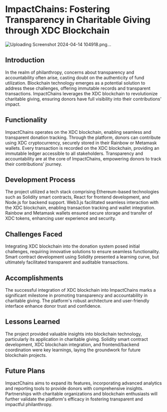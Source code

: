 # ImpactChains: Fostering Transparency in Charitable Giving through XDC Blockchain
![Uploading Screenshot 2024-04-14 104918.png…]()

## Introduction
In the realm of philanthropy, concerns about transparency and accountability often arise, casting doubt on the authenticity of fund utilization. Blockchain technology emerges as a potential solution to address these challenges, offering immutable records and transparent transactions. ImpactChains leverages the XDC blockchain to revolutionize charitable giving, ensuring donors have full visibility into their contributions' impact.

## Functionality
ImpactChains operates on the XDC blockchain, enabling seamless and transparent donation tracking. Through the platform, donors can contribute using XDC cryptocurrency, securely stored in their Rainbow or Metamask wallets. Every transaction is recorded on the XDC blockchain, providing an immutable ledger accessible to all stakeholders. Transparency and accountability are at the core of ImpactChains, empowering donors to track their contributions' journey.

## Development Process
The project utilized a tech stack comprising Ethereum-based technologies such as Solidity smart contracts, React for frontend development, and Node.js for backend support. Web3.js facilitated seamless interaction with the XDC blockchain, enabling transaction tracking and wallet integration. Rainbow and Metamask wallets ensured secure storage and transfer of XDC tokens, enhancing user experience and security.

## Challenges Faced

Integrating XDC blockchain into the donation system posed initial challenges, requiring innovative solutions to ensure seamless functionality. Smart contract development using Solidity presented a learning curve, but ultimately facilitated transparent and auditable transactions.

## Accomplishments
The successful integration of XDC blockchain into ImpactChains marks a significant milestone in promoting transparency and accountability in charitable giving. The platform's robust architecture and user-friendly interface enhance donor trust and confidence.

## Lessons Learned
The project provided valuable insights into blockchain technology, particularly its application in charitable giving. Solidity smart contract development, XDC blockchain integration, and frontend/backend coordination were key learnings, laying the groundwork for future blockchain projects.

## Future Plans
ImpactChains aims to expand its features, incorporating advanced analytics and reporting tools to provide donors with comprehensive insights. Partnerships with charitable organizations and blockchain enthusiasts will further validate the platform's efficacy in fostering transparent and impactful philanthropy.
